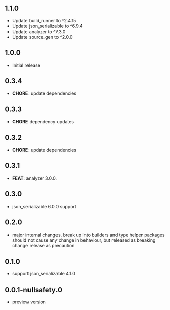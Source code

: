## 1.1.0

- Update build_runner to ^2.4.15
- Update json_serializable to ^6.9.4
- Update analyzer to ^7.3.0
- Update source_gen to ^2.0.0

## 1.0.0

- Initial release

## 0.3.4

- **CHORE**: update dependencies

## 0.3.3

- **CHORE** dependency updates

## 0.3.2

- **CHORE**: update dependencies

## 0.3.1

- **FEAT**: analyzer 3.0.0.

## 0.3.0

- json_serializable 6.0.0 support

## 0.2.0

- major internal changes. break up into builders and type helper packages
  should not cause any change in behaviour, but released as breaking change release
  as precaution

## 0.1.0

- support json_serializable 4.1.0

## 0.0.1-nullsafety.0

- preview version
